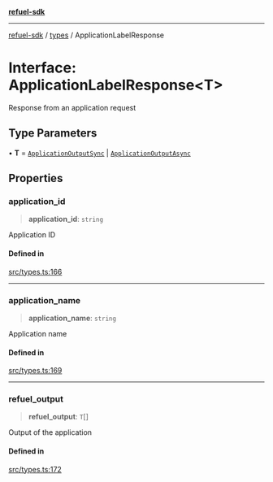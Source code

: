[**refuel-sdk**](../../README.md)

***

[refuel-sdk](../../modules.md) / [types](../README.md) / ApplicationLabelResponse

# Interface: ApplicationLabelResponse\<T\>

Response from an application request

## Type Parameters

• **T** = [`ApplicationOutputSync`](ApplicationOutputSync.md) \| [`ApplicationOutputAsync`](ApplicationOutputAsync.md)

## Properties

### application\_id

> **application\_id**: `string`

Application ID

#### Defined in

[src/types.ts:166](https://github.com/refuel-ai/refuel-sdk/blob/f2e28ab259fcf3e0cbb5ccf9e6bee5d2eda4cd6f/src/types.ts#L166)

***

### application\_name

> **application\_name**: `string`

Application name

#### Defined in

[src/types.ts:169](https://github.com/refuel-ai/refuel-sdk/blob/f2e28ab259fcf3e0cbb5ccf9e6bee5d2eda4cd6f/src/types.ts#L169)

***

### refuel\_output

> **refuel\_output**: `T`[]

Output of the application

#### Defined in

[src/types.ts:172](https://github.com/refuel-ai/refuel-sdk/blob/f2e28ab259fcf3e0cbb5ccf9e6bee5d2eda4cd6f/src/types.ts#L172)
